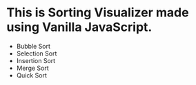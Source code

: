 # This is Sorting Visualizer made using Vanilla JavaScript.

  - Bubble Sort
  - Selection Sort
  - Insertion Sort
  - Merge Sort
  - Quick Sort



